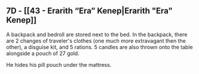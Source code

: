 ## 7D - [[43 - Erarith “Era” Kenep|Erarith "Era" Kenep]]

A backpack and bedroll are stored next to the bed. In the backpack, there are 2 changes of traveler's clothes (one much more extravagant then the other), a disguise kit, and 5 rations. 5 candles are also thrown onto the table alongside a pouch of 27 gold.

He hides his pill pouch under the mattress.

  